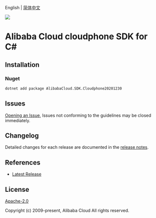 English | [简体中文](README-CN.md)

![](https://aliyunsdk-pages.alicdn.com/icons/AlibabaCloud.svg)

# Alibaba Cloud cloudphone SDK for C#

## Installation

### Nuget

```bash
dotnet add package AlibabaCloud.SDK.Cloudphone20201230
```

## Issues

[Opening an Issue](https://github.com/aliyun/alibabacloud-csharp-sdk/issues/new), Issues not conforming to the guidelines may be closed immediately.

## Changelog

Detailed changes for each release are documented in the [release notes](./ChangeLog.md).

## References

* [Latest Release](https://github.com/aliyun/alibabacloud-csharp-sdk/)

## License

[Apache-2.0](http://www.apache.org/licenses/LICENSE-2.0)

Copyright (c) 2009-present, Alibaba Cloud All rights reserved.
